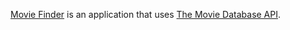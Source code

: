 <a href="http://williamsfuller.com/movieFinder/" target="_blank">Movie Finder</a> 
 is an application that uses <a href="https://www.themoviedb.org/" target="_blank">The Movie Database API</a>.